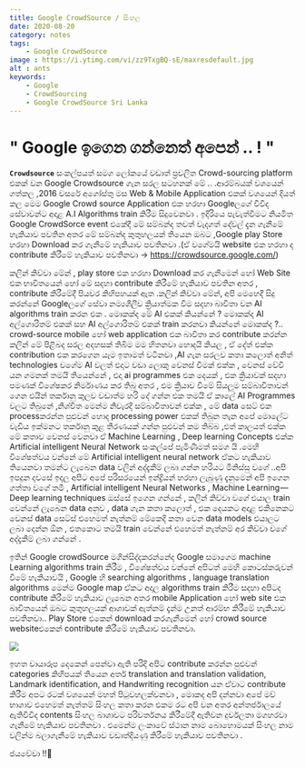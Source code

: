 ```yaml
---
title: Google CrowdSource / සිංහල
date: 2020-08-20
category: notes
tags:
    - Google CrowdSource
image : https://i.ytimg.com/vi/zz9TxgBQ-sE/maxresdefault.jpg
alt : ants
keywords:
    - Google
    - CrowdSourcing
    - Google CrowdSource Sri Lanka
---
```

# " Google ඉගෙන ගන්නෙත් අපෙන් .. ! "

 **`Crowdsource`** සංකල්පයත් සමග ලෝකයේ වඩාත් ප්‍රචලිත Crowd-sourcing platform එකක් වන Google Crowdsource ගැන සරල සටහනක් මේ .. .ආරම්බයක් වශයෙන් ගත්කල ,2016 වසරේ අගෝස්තු මස Web & Mobile Application එකක් වශයෙන් දියත් කල මෙම Google Crowd source Application එක හරහා Googleලගේ විවිද සේවාවන්ට අදාළ A.I Algorithms train කිරීම සිදුවෙනවා . ඉදිරියෙ පැවැත්වීමට නියමිත Google CrowdSorce event එකේදී මේ සම්බන්ද තවත් වැදගත් දේවල් දැන ගැනීමේ හැකියාව පවතින අතර මේ සම්බන්ද කුතුහලයක් තියෙන ඔබට ,Google play Store හරහා Download කර ගැනීමේ හැකියාව පවතිනවා .(ඒ වගේමයි website එක හරහා ද contribute කිරීමේ හැකියාව පවතිනවා -> https://crowdsource.google.com/)

 කලින් කිව්වා මේන් , play store එක හරහා Download කර ගැනීමෙන් හෝ Web Site එක භාවිතයෙන් හෝ මේ සදහා contribute කිරීමේ හැකියාව පවතින අතර , contribute කිරීමේදී පියවර කිහිපහයක් ඇත .කලින් කිව්වා මේන්, අපි මෙහෙදී සිදු කරන්නේ Googleලගේ සේවා නම්‍යශීලීව ක්‍රියාත්මක වීම සදහා බාවිතා වන AI algorithms train කරන එක . මොකක්ද මේ AI එකක් කියන්නේ ? මොකක්ද AI අල්ගොරිතම් එකක් සහ AI අල්ගොරිතම් එකක් train කරනවා කියන්නේ මොකක්ද ?.. crowd-source mobile හෝ web application එක බාවිතා කර contribute කරන්න කලින් මේ පිළිබද සරල අදහසක් තිබීම මම හිතනවා හොදයි කියල , ඒ දේත් එක්ක contribution එක කරගෙන යෑම ඉතාමත් වටිනවා ,AI ගැන සරලව කතා කලොත් අනිත් technologies වගේම AI වලත් එදාට වඩා ලොකු වෙනස් වීමක් එක්ක , වෙනස් වේවි යන ගමනක් තමයි තියෙන්නේ , එදා ai programmes එක දෙයක් , එක ක්‍රියාවක් සදහා පමණක් විශේෂකර නිර්මාණය කර තිබු අතර , එම ක්‍රියාව වීමේ සියලුම සම්බාවිතාවන් ගෙන එයින් තර්කානු කුලව වඩාත්ම හරි දේ ගන්න එක තමයි ඒ කාලේ AI Programmes වලට තිබුනේ ,නිශ්චිත මෙන්ම නිවැරදි සම්බාවිතාවන් එක්ක , මේ data සෙට් එක processකරන්න පුළුවන් හොද processing power එකක් තිබුන තැන අපේ මොලේට වැඩිය ඉක්මනට තර්කානු කුළ තීරණයක් ගන්න පුළුවන් කම තිබ්බ ,එත් කාලයත් එක්ක මේ කතාව වෙනස් වෙනවා ඒ Machine Learning , Deep learning Concepts එක්ක Artificial intelligent Neural Network සංකල්පේ පැමිණීමත් සමග යි .මෙහි විශේෂත්වය වන්නේ මේ Artificial intelligent neural network ඒකට හැකියාව තියෙනවා තමන්ට ලැබෙන data වලින් අද්දැකීම් ලබා ගන්න හරියට මිනිස්සු වගේ ..අපි ඉපදුන දවසේ ඉදල අපිට අපේ පරිසරයෙන් ඉන්ද්‍රියන් හරහා ලැබුණු දැනුමෙන් අපි ඉගෙන ගත්තා වගේ තමි , Artificial intelligent Neural Networks , Machine Learning — Deep learning techniques ඔස්සේ ඉගෙන ගන්නේ , කලින් කිව්වා වගේ එයාල train වෙන්නේ ලැබෙන data අනුව , data ගැන කතා කලොත් , එක දෙයකට අදාළ එකිනෙකට වෙනස් data සෙට්ස් එහෙමත් නැත්නම් මේකෙදි කතා වෙන data models එයාලට ලබා දෙන්න ඕන , එතකොට තමයි train වෙන්නේ එහෙමත් නැත්නම් අර කිව්වා වගේ අද්දැකීම් ලබා ගන්නේ .

 ඉතින් Google crowdSource මගින්සිද්දකරන්නේද Google සමාගෙම machine Learning algorithms train කිරීම , විශේෂත්වය වන්නේ අපිටත් මෙහි කොටස්කරුවන් වීමේ හැකියාවයි , Google හි searching algorithms , language translation algorithms මෙන්ම Google map ඒකට අදාල algorithms train කිරීම සදහා අපිටද contribute කිරීමේ හැකියාව ලැබෙන අතර mobile Application හෝ web site එක බාවිතයෙන් ඔබට කුතුහලයක් ආශාවක් ඇත්නම් දැන්ම උනත් ආරම්භ කිරීමේ හැකියාව පවතිනවා.. Play Store එකෙන් download කරගැනීමෙන් හෝ crowd source websiteඑකෙන් contribute කිරීමේ හැකියාව පවතිනවා.

![](https://media.geeksforgeeks.org/wp-content/uploads/20200423160500/image1-21.png)

 ඉහත චායාරූප දෙකෙන් පෙන්වා ඇති පරිදි අපිට contribute කරන්න පුළුවන් categories කිහිපයක් තියෙන අතර් translation and translation validation, Landmark identification, and Handwriting recognition යන ඒවාට contribute කිරීම අපට රටක් වශයෙන් මහත් පිටුවහලක්වනවා , මොකද අපි දන්නවා අපේ මව් භාශාව එහෙමත් නැත්තම් සිංහල කතා කරන එකම රට අපි වන අතර අන්තර්ජාලයේ ඇතිවිවිද contents සිංහල බාශාවට පරිවර්තනය කිරීමේදී ඇතිවන දුර්වලතා මගහරවා ගැනීමේ හැකියාව පවතිනවා . එමෙන්ම ලංකාවේ ස්ථාන නාම බොහොමයක් සිංහල නාම වලින්ම බලාගැනීමේ හැකියාව වඩාත්දියණු කිරීමේ හැකියාව පවතිනවා .

  ජයවේවා !!🤍
